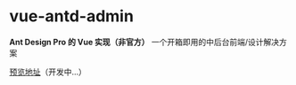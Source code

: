 # vue-antd-admin
**Ant Design Pro 的 Vue 实现（非官方）**
一个开箱即用的中后台前端/设计解决方案

[预览地址](https://iczer.gitee.io/vue-antd-pro/#/login)（开发中...）
